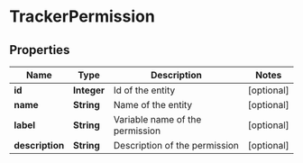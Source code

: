 

# TrackerPermission


## Properties

| Name | Type | Description | Notes |
|------------ | ------------- | ------------- | -------------|
|**id** | **Integer** | Id of the entity |  [optional] |
|**name** | **String** | Name of the entity |  [optional] |
|**label** | **String** | Variable name of the permission |  [optional] |
|**description** | **String** | Description of the permission |  [optional] |



